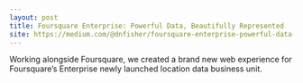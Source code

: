 ```yaml
---
layout: post
title: Foursquare Enterprise: Powerful Data, Beautifully Represented 
site: https://medium.com/@dnfisher/foursquare-enterprise-powerful-data-beautifully-represented-431761277c23
---
```


Working alongside Foursquare, we created a brand new web experience for Foursquare’s Enterprise newly launched location data business unit.
